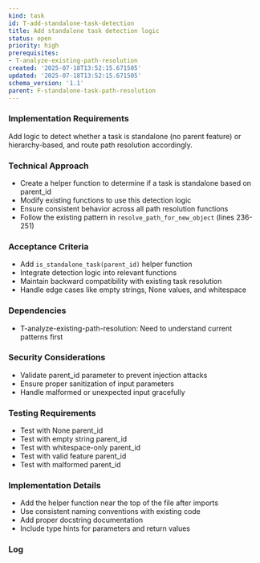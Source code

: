 ```yaml
---
kind: task
id: T-add-standalone-task-detection
title: Add standalone task detection logic
status: open
priority: high
prerequisites:
- T-analyze-existing-path-resolution
created: '2025-07-18T13:52:15.671505'
updated: '2025-07-18T13:52:15.671505'
schema_version: '1.1'
parent: F-standalone-task-path-resolution
---
```

### Implementation Requirements
Add logic to detect whether a task is standalone (no parent feature) or hierarchy-based, and route path resolution accordingly.

### Technical Approach
- Create a helper function to determine if a task is standalone based on parent_id
- Modify existing functions to use this detection logic
- Ensure consistent behavior across all path resolution functions
- Follow the existing pattern in `resolve_path_for_new_object` (lines 236-251)

### Acceptance Criteria
- Add `is_standalone_task(parent_id)` helper function
- Integrate detection logic into relevant functions
- Maintain backward compatibility with existing task resolution
- Handle edge cases like empty strings, None values, and whitespace

### Dependencies
- T-analyze-existing-path-resolution: Need to understand current patterns first

### Security Considerations
- Validate parent_id parameter to prevent injection attacks
- Ensure proper sanitization of input parameters
- Handle malformed or unexpected input gracefully

### Testing Requirements
- Test with None parent_id
- Test with empty string parent_id
- Test with whitespace-only parent_id
- Test with valid feature parent_id
- Test with malformed parent_id

### Implementation Details
- Add the helper function near the top of the file after imports
- Use consistent naming conventions with existing code
- Add proper docstring documentation
- Include type hints for parameters and return values

### Log

